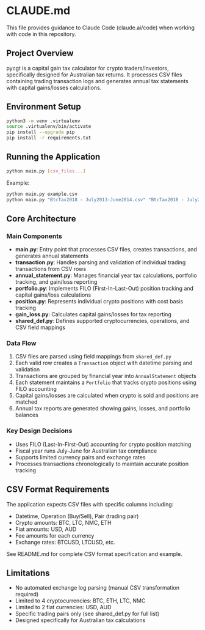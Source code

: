 # CLAUDE.md

This file provides guidance to Claude Code (claude.ai/code) when working with code in this repository.

## Project Overview

pycgt is a capital gain tax calculator for crypto traders/investors, specifically designed for Australian tax returns. It processes CSV files containing trading transaction logs and generates annual tax statements with capital gains/losses calculations.

## Environment Setup

```bash
python3 -m venv .virtualenv
source .virtualenv/bin/activate
pip install --upgrade pip
pip install -r requirements.txt
```

## Running the Application

```bash
python main.py [csv_files...]
```

Example:

```bash
python main.py example.csv
python main.py "BtcTax2018 - July2013-June2014.csv" "BtcTax2018 - July2014-June2015.csv"
```

## Core Architecture

### Main Components

- **main.py**: Entry point that processes CSV files, creates transactions, and generates annual statements
- **transaction.py**: Handles parsing and validation of individual trading transactions from CSV rows
- **annual_statement.py**: Manages financial year tax calculations, portfolio tracking, and gain/loss reporting
- **portfolio.py**: Implements FILO (First-In-Last-Out) position tracking and capital gains/loss calculations
- **position.py**: Represents individual crypto positions with cost basis tracking
- **gain_loss.py**: Calculates capital gains/losses for tax reporting
- **shared_def.py**: Defines supported cryptocurrencies, operations, and CSV field mappings

### Data Flow

1. CSV files are parsed using field mappings from `shared_def.py`
2. Each valid row creates a `Transaction` object with datetime parsing and validation
3. Transactions are grouped by financial year into `AnnualStatement` objects
4. Each statement maintains a `Portfolio` that tracks crypto positions using FILO accounting
5. Capital gains/losses are calculated when crypto is sold and positions are matched
6. Annual tax reports are generated showing gains, losses, and portfolio balances

### Key Design Decisions

- Uses FILO (Last-In-First-Out) accounting for crypto position matching
- Fiscal year runs July-June for Australian tax compliance
- Supports limited currency pairs and exchange rates
- Processes transactions chronologically to maintain accurate position tracking

## CSV Format Requirements

The application expects CSV files with specific columns including:

- Datetime, Operation (Buy/Sell), Pair (trading pair)
- Crypto amounts: BTC, LTC, NMC, ETH
- Fiat amounts: USD, AUD
- Fee amounts for each currency
- Exchange rates: BTCUSD, LTCUSD, etc.

See README.md for complete CSV format specification and example.

## Limitations

- No automated exchange log parsing (manual CSV transformation required)
- Limited to 4 cryptocurrencies: BTC, ETH, LTC, NMC
- Limited to 2 fiat currencies: USD, AUD
- Specific trading pairs only (see shared_def.py for full list)
- Designed specifically for Australian tax calculations

